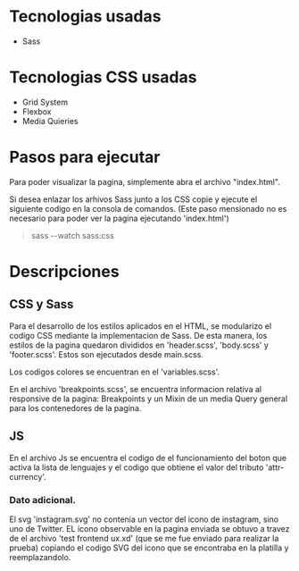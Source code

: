 # Tecnologias usadas

- Sass

# Tecnologias CSS usadas

- Grid System
- Flexbox
- Media Quieries

# Pasos para ejecutar

Para poder visualizar la pagina, simplemente abra el archivo "index.html".

Si desea enlazar los arhivos Sass junto a los CSS copie y ejecute el siguiente codigo en la consola de comandos. (Este paso mensionado no es necesario para poder ver la pagina ejecutando 'index.html')

> sass --watch sass:css

# Descripciones

## CSS y Sass

Para el desarrollo de los estilos aplicados en el HTML, se modularizo el codigo CSS mediante la implementacion de Sass. De esta manera, los estilos de la pagina quedaron divididos en 'header.scss', 'body.scss' y 'footer.scss'. Estos son ejecutados desde main.scss. 

Los codigos colores se encuentran en el 'variables.scss'.

En el archivo 'breakpoints.scss', se encuentra informacion relativa al responsive de la pagina: Breakpoints y un Mixin de un media Query general para los contenedores de la pagina.

## JS

En el archivo Js se encuentra el codigo de el funcionamiento del boton que activa la lista de lenguajes y el codigo que obtiene el valor del tributo 'attr-currency'.


### Dato adicional.
El svg 'instagram.svg' no contenia un vector del icono de instagram, sino uno de Twitter. EL icono observable en la pagina enviada se obtuvo a travez de el archivo 'test frontend ux.xd' (que se me fue enviado para realizar la prueba) copiando el codigo SVG del icono que se encontraba en la platilla y reemplazandolo.